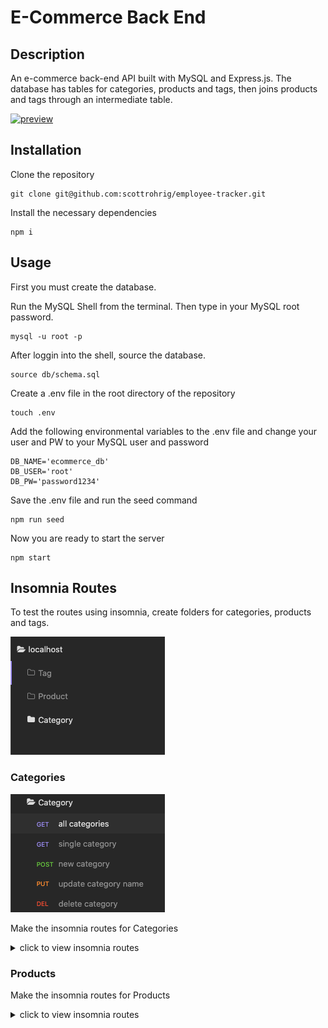 # E-Commerce Back End

## Description
An e-commerce back-end API built with MySQL and Express.js. The database has tables for categories, products and tags, then joins products and tags through an intermediate table.

[![preview](./assets/demo.gif)]()



## Installation

Clone the repository

    git clone git@github.com:scottrohrig/employee-tracker.git

Install the necessary dependencies

    npm i

## Usage

First you must create the database.

Run the MySQL Shell from the terminal. Then type in your MySQL root password.

    mysql -u root -p

After loggin into the shell, source the database.

    source db/schema.sql

Create a .env file in the root directory of the repository

    touch .env

Add the following environmental variables to the .env file and change your user and PW to your MySQL user and password

    DB_NAME='ecommerce_db'
    DB_USER='root'
    DB_PW='password1234'

Save the .env file and run the seed command

    npm run seed

Now you are ready to start the server

    npm start

## Insomnia Routes

To test the routes using insomnia, create folders for categories, products and tags.

![route-folders](./assets/route-folders.png)

### Categories

![categories](./assets/category-routes.png)

Make the insomnia routes for Categories

<details>

<summary>click to view insomnia routes</summary>

GET route for all categores

    localhost:3001/api/categories

GET route for category by id

    localhost:3001/api/categories/:id

POST route to create a new category

    localhost:3001/api/categories

Then add the body

      {
          "category_name": "pants"
      }

PUT route to update a category name

    localhost:3001/api/categories/:id
    
Then add the body
          
      {
          "category_name": "leggings"
      }

DELETE route to remove category by id

    localhost:3001/api/categories/:id

</details>

### Products

Make the insomnia routes for Products

<details>

<summary>click to view insomnia routes</summary>

GET route for all products

    localhost:3001/api/products

GET route for category by id

    localhost:3001/api/products/:id

POST route to create a new category

    localhost:3001/api/products

Then add the body

      {
          "category_name": "pants"
      }

PUT route to update a category name

    localhost:3001/api/products/:id
    
Then add the body
          
      {
          "category_name": "leggings"
      }

DELETE route to remove category by id

    localhost:3001/api/products/:id


</details>